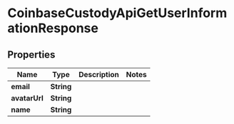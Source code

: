 
# CoinbaseCustodyApiGetUserInformationResponse

## Properties
Name | Type | Description | Notes
------------ | ------------- | ------------- | -------------
**email** | **String** |  | 
**avatarUrl** | **String** |  | 
**name** | **String** |  | 



